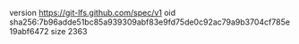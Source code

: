 version https://git-lfs.github.com/spec/v1
oid sha256:7b96adde51bc85a939309abf83e9fd75de0c92ac79a9b3704cf785e19abf6472
size 2363
